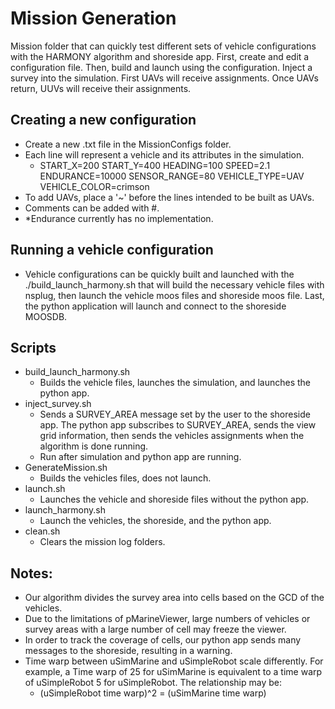 
# Mission Generation
Mission folder that can quickly test different sets of vehicle configurations with the HARMONY algorithm and shoreside app. First, create and edit a configuration file. Then, build and launch using the configuration. Inject a survey into the simulation. First UAVs will receive assignments. Once UAVs return, UUVs will receive their assignments. 

## Creating a new configuration
- Create a new .txt file in the MissionConfigs folder.
- Each line will represent a vehicle and its attributes in the simulation.
    - START_X=200  START_Y=400   HEADING=100 SPEED=2.1   ENDURANCE=10000 SENSOR_RANGE=80 VEHICLE_TYPE=UAV    VEHICLE_COLOR=crimson
- To add UAVs, place a '~' before the lines intended to be built as UAVs. 
- Comments can be added with #.
- *Endurance currently has no implementation.

## Running a vehicle configuration
- Vehicle configurations can be quickly built and launched with the ./build_launch_harmony.sh that will build the necessary vehicle files with nsplug, then launch the vehicle moos files and shoreside moos file. Last, the python application will launch and connect to the shoreside MOOSDB. 

## Scripts
- build_launch_harmony.sh 
    - Builds the vehicle files, launches the simulation, and launches the python app. 
- inject_survey.sh
    - Sends a SURVEY_AREA message set by the user to the shoreside app. The python app subscribes to SURVEY_AREA, sends the view grid information, then sends the vehicles assignments when the algorithm is done running. 
    - Run after simulation and python app are running. 
- GenerateMission.sh
    - Builds the vehicles files, does not launch. 
- launch.sh
    - Launches the vehicle and shoreside files without the python app.
- launch_harmony.sh
    - Launch the vehicles, the shoreside, and the python app.
- clean.sh
    - Clears the mission log folders.

## Notes: 
- Our algorithm divides the survey area into cells based on the GCD of the vehicles. 
- Due to the limitations of pMarineViewer, large numbers of vehicles or survey areas with a large number of cell may freeze the viewer. 
- In order to track the coverage of cells, our python app sends many messages to the shoreside, resulting in a warning. 
- Time warp between uSimMarine and uSimpleRobot scale differently. For example, a Time warp of 25 for uSimMarine is equivalent to a time warp of uSimpleRobot 5 for uSimpleRobot. The relationship may be:
    - (uSimpleRobot time warp)^2 = (uSimMarine time warp)